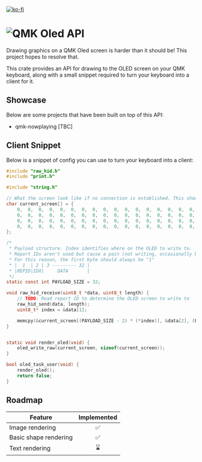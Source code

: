 [![ko-fi](https://ko-fi.com/img/githubbutton_sm.svg)](https://ko-fi.com/A0A1EB7YD)

# ![QMK Oled API](https://user-images.githubusercontent.com/24723950/183790643-aa12642c-0f83-4545-844e-621f3601720d.png)

Drawing graphics on a QMK Oled screen is harder than it should be! This project hopes to resolve that.

This crate provides an API for drawing to the OLED screen on your QMK keyboard, along with a small snippet required to turn your keyboard into a client for it.

## Showcase

Below are some projects that have been built on top of this API:

- qmk-nowplaying [TBC]

## Client Snippet

Below is a snippet of config you can use to turn your keyboard into a client:
```c
#include "raw_hid.h"
#include "print.h"

#include "string.h"

// What the screen look like if no connection is established. This shows a "No connection" message
char current_screen[] = {
    0,  0,  0,  0,  0,  0,  0,  0,  0,  0,  0,  0,  0,  0,  0,  0,  0,  0,  0,  0,  0,  0,  0,  0,  0,  0,  0,  0,  0,  0,  0,  0,  0,  0,  0,  0,  0,  0,  0,  0,  0,  0,  0,  0,  0, 56, 68,  4,  4,  4,  4,  4, 68, 56,  0,  0,  0,  0,  0,  0,  0,  0,  0,  0,  0,  0,  0,  0,  0,  0,  0,  0,  0,  0,  0,  0,  0,  0,  0,  0,  0,  0,  0,  0,  0,  0,  0,  0,  0,  0,  0,  0,  0,128,128,  0, 48,248,240,224,128,  0,  0,  0,  0,  0,  0,  0,  0,  0,  0,  0,  0,  0,  0,  0,  0,  0,  0,  0,  0,  0,  0,  0,  0,  0,  0,  0,
    0,  0,  0,  0,  0,  0,  0,  0,  0,  0,  0,  0,  0,  0,  0,  0,  0,  0,  0,  0,  0,  0,  0,  0,  0,  0,  0,  0,  0,  0,  0,  0,  0,  0,  0,  0,  0,  0,  0,  0,  0,  0,  0,  0,  0, 78, 81, 81, 81, 81, 81,206,  0,  0,  0,  0,  0,  0,  0,  0,136,200,200,136,168,168,152,152,136,  0,  0,  0,  0,  0,  0,  0,  0,  0,  0,  0,  0,  0,  0,  0,  0,129,195,  6, 12,156, 56,112,195,135,255,254,252,192,  3, 31,255,254,240,  0,  0,  0,  0,  0,  0,  0,  0,  0,  0,  0,  0,  0,  0,  0,  0,  0,  0,  0,  0,  0,  0,  0,  0,  0, 
    0,  0,  0,  0,  0,  0,  0,  0,  0,  0,  0,  0,  0,  0,  0,  0,  0,  0,  0,  0,  0,  0,  0,  0,  0,  0,  0,  0,  0,  0,  0,  0,  0,  0,  0,  0,  0,  0,  0,  0,  0,  0,  0,  0,  0, 20, 20, 20, 20, 20, 20,243,  0,  0,  0,  0,  0,  0,  0,  0, 28, 34, 34, 34, 34, 34, 28,  0,  0,  0,  0,  0,  0,  0,  0,  0,  0,  0,  0,  0,  0,  0,  0,  0,  0,  1,  3,  0,  8, 31, 31, 14,192,241,243,103, 15, 31, 48,120,255,255, 15,  0,  0,  0,  0,  0,  0,  0,  0,  0,  0,  0,  0,  0,  0,  0,  0,  0,  0,  0,  0,  0,  0,  0,  0,  0, 
    0,  0,  0,  0,  0,  0,  0,  0,  0,  0,  0,  0,  0,  0,  0,  0,  0,  0,  0,  0,  0,  0,  0,  0,  0,  0,  0,  0,  0,  0,  0,  0,  0,  0,  0,  0,  0,  0,  0,  0,  0,  0,  0,  0,  0, 25, 25,  1,  1,  1,  1,  0,  0,  0,  0,  0,  0,  0,  0,  0,  0,  0,  0,  0,  0,  0,  0,  0,  0,  0,  0,  0,  0,  0,  0,  0,  0,  0,  0,  0,  0,  0,  0,  0,  0,  0,  0,  0,  0,  0,  0,  0,  0,  1,  1,  0, 14, 31, 15,  6,  0,  1,  3,  6,  0,  0,  0,  0,  0,  0,  0,  0,  0,  0,  0,  0,  0,  0,  0,  0,  0,  0,  0,  0,  0,  0,  0,  0,
};

/*
 * Payload structure. Index identifies where on the OLED to write to. 
 * Report IDs aren't used but cause a pain (not writing, occasionally being stripped off etc.)
 * For this reason, the first byte should always be "1"
 * |  1  | 2 | 3 --------- 32 |
 * |REPID|IDX|     DATA       |
 */
static const int PAYLOAD_SIZE = 32;

void raw_hid_receive(uint8_t *data, uint8_t length) {
    // TODO: Read report ID to determine the OLED screen to write to
    raw_hid_send(data, length);
    uint8_t* index = &data[1];

    memcpy(&current_screen[(PAYLOAD_SIZE - 2) * (*index)], &data[2], (PAYLOAD_SIZE - 2));
}


static void render_oled(void) {
    oled_write_raw(current_screen, sizeof(current_screen));
}

bool oled_task_user(void) {
    render_oled();
    return false;
}
```


## Roadmap

| Feature               | Implemented |
| ---------------       | :---------: |
| Image rendering       |     ✅      |
| Basic shape rendering |     ✅      |
| Text rendering        |     ⌛      |

